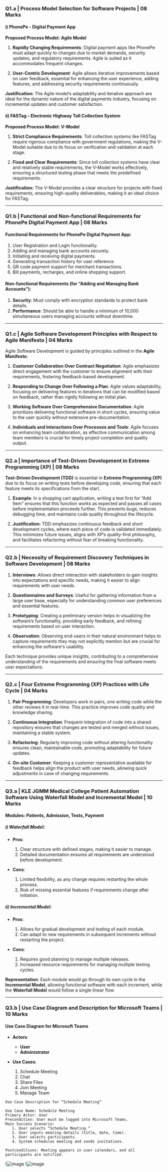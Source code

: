 ### **Q1.a | Process Model Selection for Software Projects | 08 Marks**

#### i) PhonePe - Digital Payment App
**Proposed Process Model:** **Agile Model**

1. **Rapidly Changing Requirements**: Digital payment apps like PhonePe must adapt quickly to changes due to market demands, security updates, and regulatory requirements. Agile is suited as it accommodates frequent changes.
   
2. **User-Centric Development**: Agile allows iterative improvements based on user feedback, essential for enhancing the user experience, adding features, and addressing security requirements continuously.

**Justification:** The Agile model’s adaptability and iterative approach are ideal for the dynamic nature of the digital payments industry, focusing on incremental updates and customer satisfaction.

#### ii) FASTag - Electronic Highway Toll Collection System
**Proposed Process Model:** **V-Model**

1. **Strict Compliance Requirements**: Toll collection systems like FASTag require rigorous compliance with government regulations, making the V-Model suitable due to its focus on verification and validation at each stage.
   
2. **Fixed and Clear Requirements**: Since toll collection systems have clear and relatively stable requirements, the V-Model works effectively, ensuring a structured testing phase that meets the predefined requirements.

**Justification:** The V-Model provides a clear structure for projects with fixed requirements, ensuring high-quality deliverables, making it an ideal choice for FASTag.

---

### **Q1.b | Functional and Non-functional Requirements for PhonePe Digital Payment App | 08 Marks**

#### Functional Requirements for PhonePe Digital Payment App:
1. User Registration and Login functionality.
2. Adding and managing bank accounts securely.
3. Initiating and receiving digital payments.
4. Generating transaction history for user reference.
5. QR code payment support for merchant transactions.
6. Bill payments, recharges, and online shopping support.

#### Non-functional Requirements (for “Adding and Managing Bank Accounts”):
1. **Security**: Must comply with encryption standards to protect bank details.
2. **Performance**: Should be able to handle a minimum of 10,000 simultaneous users managing accounts without downtime.

---

### **Q1.c | Agile Software Development Principles with Respect to Agile Manifesto | 04 Marks**

Agile Software Development is guided by principles outlined in the **Agile Manifesto**:

1. **Customer Collaboration Over Contract Negotiation**: Agile emphasizes direct engagement with the customer to ensure alignment with their requirements, fostering feedback-based development.
   
2. **Responding to Change Over Following a Plan**: Agile values adaptability, focusing on delivering features in iterations that can be modified based on feedback, rather than rigidly following an initial plan.

3. **Working Software Over Comprehensive Documentation**: Agile prioritizes delivering functional software in short cycles, ensuring value to the user quickly without extensive pre-documentation.

4. **Individuals and Interactions Over Processes and Tools**: Agile focuses on enhancing team collaboration, as effective communication among team members is crucial for timely project completion and quality output.

---

### **Q2.a | Importance of Test-Driven Development in Extreme Programming (XP) | 08 Marks**

**Test-Driven Development (TDD)** is essential in **Extreme Programming (XP)** due to its focus on writing tests before developing code, ensuring that each feature meets its specifications from the start.

1. **Example**: In a shopping cart application, writing a test first for “Add Item” ensures that this function works as expected and passes all cases before implementation proceeds further. This prevents bugs, reduces debugging time, and maintains code quality throughout the lifecycle.

2. **Justification**: TDD emphasizes continuous feedback and short development cycles, where each piece of code is validated immediately. This minimizes future issues, aligns with XP’s quality-first philosophy, and facilitates refactoring without fear of breaking functionality.

---

### **Q2.b | Necessity of Requirement Discovery Techniques in Software Development | 08 Marks**

1. **Interviews**: Allows direct interaction with stakeholders to gain insights into expectations and specific needs, making it easier to align requirements with user needs.

2. **Questionnaires and Surveys**: Useful for gathering information from a large user base, especially for understanding common user preferences and essential features.

3. **Prototyping**: Creating a preliminary version helps in visualizing the software’s functionality, providing early feedback, and refining requirements based on user interaction.

4. **Observation**: Observing end-users in their natural environment helps to capture requirements they may not explicitly mention but are crucial for enhancing the software's usability.

Each technique provides unique insights, contributing to a comprehensive understanding of the requirements and ensuring the final software meets user expectations.

---

### **Q2.c | Four Extreme Programming (XP) Practices with Life Cycle | 04 Marks**

1. **Pair Programming**: Developers work in pairs, one writing code while the other reviews it in real-time. This practice improves code quality and knowledge sharing.

2. **Continuous Integration**: Frequent integration of code into a shared repository ensures that changes are tested and merged without issues, maintaining a stable system.

3. **Refactoring**: Regularly improving code without altering functionality ensures clean, maintainable code, promoting adaptability for future updates.

4. **On-site Customer**: Keeping a customer representative available for feedback helps align the product with user needs, allowing quick adjustments in case of changing requirements.

---

### **Q3.a | KLE JGMM Medical College Patient Automation Software Using Waterfall Model and Incremental Model | 10 Marks**

#### Modules: Patients, Admission, Tests, Payment

##### i) Waterfall Model:
   - **Pros**:
     1. Clear structure with defined stages, making it easier to manage.
     2. Detailed documentation ensures all requirements are understood before development.

   - **Cons**:
     1. Limited flexibility, as any change requires restarting the whole process.
     2. Risk of missing essential features if requirements change after initiation.

##### ii) Incremental Model:
   - **Pros**:
     1. Allows for gradual development and testing of each module.
     2. Can adapt to new requirements in subsequent increments without restarting the project.

   - **Cons**:
     1. Requires good planning to manage multiple releases.
     2. Increased resource requirements for managing multiple testing cycles.

**Representation**: Each module would go through its own cycle in the **Incremental Model**, allowing functional software with each increment, while the **Waterfall Model** would follow a single linear flow.

---

### **Q3.b | Use Case Diagram and Description for Microsoft Teams | 10 Marks**

#### **Use Case Diagram for Microsoft Teams**

- **Actors**:
   - **User**
   - **Administrator**

- **Use Cases**:
   1. Schedule Meeting
   2. Chat
   3. Share Files
   4. Join Meeting
   5. Manage Team
```
Use Case Description for “Schedule Meeting”

Use Case Name: Schedule Meeting  
Primary Actor: User  
Precondition: User must be logged into Microsoft Teams.  
Main Success Scenario:  
   1. User selects “Schedule Meeting.”
   2. User inputs meeting details (title, date, time).
   3. User selects participants.
   4. System schedules meeting and sends invitations.

Postconditions: Meeting appears in user calendars, and all participants are notified.
```
!![image](https://github.com/user-attachments/assets/c8b21c20-2609-4e0d-98fc-2c9b96f7e14c)
!![image](https://github.com/user-attachments/assets/82a5b9a9-7f9d-40f0-89f5-c98695d34c12)

